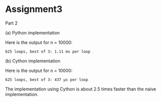 Assignment3
===========

Part 2

(a) Python implementation

Here is the output for n = 10000:

    625 loops, best of 3: 1.11 ms per loop
   
(b) Cython implementation

Here is the output for n = 10000:

    625 loops, best of 3: 437 µs per loop
    
The implementation using Cython is about 2.5 times faster than the naive implementation.


